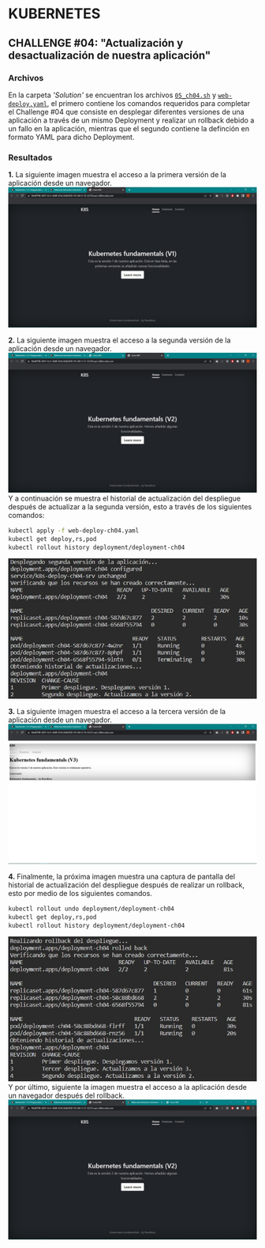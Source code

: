 # KUBERNETES

## CHALLENGE \#04: "Actualización y desactualización de nuestra aplicación"

### Archivos
En la carpeta *'Solution'* se encuentran los archivos [`05_ch04.sh`](../Solution/05_ch04.sh) y [`web-deploy.yaml`](../Solution/web-deploy.yaml), el primero contiene los comandos requeridos para completar el Challenge #04 que consiste en desplegar diferentes versiones de una aplicación a través de un mismo Deployment y realizar un rollback debido a un fallo en la aplicación, mientras que el segundo contiene la definción en formato YAML para dicho Deployment.

### Resultados
**1.** La siguiente imagen muestra el acceso a la primera versión de la aplicación desde un navegador.<br />
![](./images/1-App_v1.jpg)


**2.** La siguiente imagen muestra el acceso a la segunda versión de la aplicación desde un navegador.<br />
![](./images/2-App_v2.jpg)
Y a continuación se muestra el historial de actualización del despliegue después de actualizar a la segunda versión, esto a través de los siguientes comandos:<br />
```bash
kubectl apply -f web-deploy-ch04.yaml
kubectl get deploy,rs,pod
kubectl rollout history deployment/deployment-ch04
```
![](./images/2-Historial_v2.jpg)


**3.** La siguiente imagen muestra el acceso a la tercera versión de la aplicación desde un navegador.<br />
![](./images/3-App_v3.jpg)

**4.** Finalmente, la próxima imagen muestra una captura de pantalla del historial de actualización del despliegue después de realizar un rollback, esto por medio de los siguientes comandos.<br />
```bash
kubectl rollout undo deployment/deployment-ch04
kubectl get deploy,rs,pod
kubectl rollout history deployment/deployment-ch04
```
![](./images/4-Historial_Rollback.jpg)
Y por último, siguiente la imagen muestra el acceso a la aplicación desde un navegador después del rollback.<br />
![](./images/4-App_Rollback.jpg)
